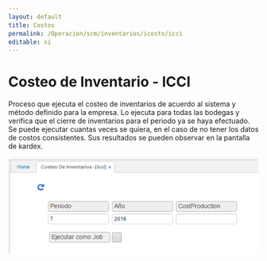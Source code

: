 ```yaml
---
layout: default
title: Costos
permalink: /Operacion/scm/inventarios/icosto/icci
editable: si
---
```


# Costeo de Inventario - ICCI

Proceso que ejecuta el costeo de inventarios de acuerdo al sistema y método definido para la empresa. Lo ejecuta para todas las bodegas y verifica que el cierre de inventarios para el periodo ya se haya efectuado. Se puede ejecutar cuantas veces se quiera, en el caso de no tener los datos de costos consistentes. Sus resultados se pueden observar en la pantalla de kardex.  

![](icci1.png)



